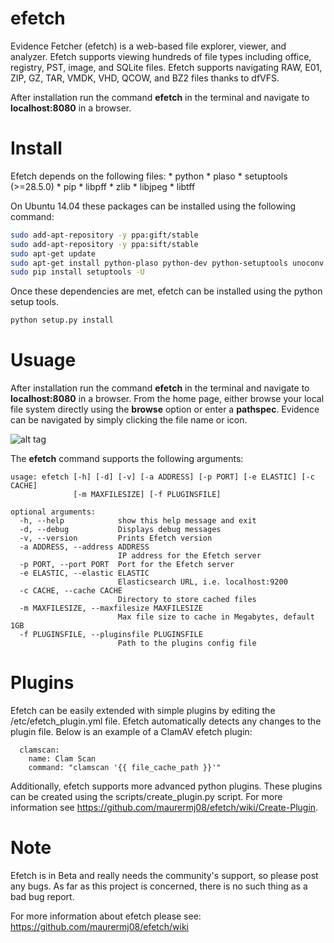 # efetch
Evidence Fetcher (efetch) is a web-based file explorer, viewer, and analyzer. Efetch supports viewing hundreds of file types including office, registry, PST, image, and SQLite files. Efetch supports navigating RAW, E01, ZIP, GZ, TAR, VMDK, VHD, QCOW, and BZ2 files thanks to dfVFS.

After installation run the command **efetch** in the terminal and navigate to **localhost:8080** in a browser.

# Install

Efetch depends on the following files:
    * python
    * plaso
    * setuptools (>=28.5.0)
    * pip
    * libpff
    * zlib
    * libjpeg
    * libtff
    
On Ubuntu 14.04 these packages can be installed using the following command:

```bash
sudo add-apt-repository -y ppa:gift/stable
sudo add-apt-repository -y ppa:sift/stable
sudo apt-get update
sudo apt-get install python-plaso python-dev python-setuptools unoconv libpff libpff-python zlib1g-dev libjpeg-dev libtiff5-dev python-pip
sudo pip install setuptools -U
```

Once these dependencies are met, efetch can be installed using the python setup tools.

```bash
python setup.py install
```

# Usuage

After installation run the command **efetch** in the terminal and navigate to **localhost:8080** in a browser. From the home page, either browse your local file system directly using the **browse** option or enter a **pathspec**. Evidence can be navigated by simply clicking the file name or icon.

![alt tag](https://cloud.githubusercontent.com/assets/13810976/19585127/e1bb1e08-9717-11e6-8fcf-069be4b4957c.gif)

The **efetch** command supports the following arguments:
```
usage: efetch [-h] [-d] [-v] [-a ADDRESS] [-p PORT] [-e ELASTIC] [-c CACHE]
              [-m MAXFILESIZE] [-f PLUGINSFILE]

optional arguments:
  -h, --help            show this help message and exit
  -d, --debug           Displays debug messages
  -v, --version         Prints Efetch version
  -a ADDRESS, --address ADDRESS
                        IP address for the Efetch server
  -p PORT, --port PORT  Port for the Efetch server
  -e ELASTIC, --elastic ELASTIC
                        Elasticsearch URL, i.e. localhost:9200
  -c CACHE, --cache CACHE
                        Directory to store cached files
  -m MAXFILESIZE, --maxfilesize MAXFILESIZE
                        Max file size to cache in Megabytes, default 1GB
  -f PLUGINSFILE, --pluginsfile PLUGINSFILE
                        Path to the plugins config file

```

# Plugins

Efetch can be easily extended with simple plugins by editing the /etc/efetch_plugin.yml file. Efetch automatically detects any changes to the plugin file. Below is an example of a ClamAV efetch plugin:

```
  clamscan:
    name: Clam Scan
    command: "clamscan '{{ file_cache_path }}'"
```

Additionally, efetch supports more advanced python plugins. These plugins can be created using the scripts/create_plugin.py script. For more information see https://github.com/maurermj08/efetch/wiki/Create-Plugin.

# Note

Efetch is in Beta and really needs the community's support, so please post any bugs. As far as this project is concerned, there is no such thing as a bad bug report.

For more information about efetch please see: https://github.com/maurermj08/efetch/wiki
